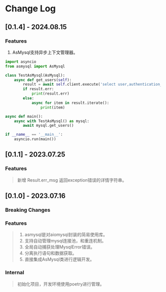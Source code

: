 # Change Log

## [0.1.4] - 2024.08.15

### Features

1. AsMysql支持异步上下文管理器。

```python
import asyncio
from asmysql import AsMysql

class TestAsMysql(AsMysql):
    async def get_users(self):
        result = await self.client.execute('select user,authentication_string,host from mysql.user')
        if result.err:
            print(result.err)
        else:
            async for item in result.iterate():
                print(item)

async def main():
    async with TestAsMysql() as mysql:
        await mysql.get_users()

if __name__ == '__main__':
    asyncio.run(main())
```

## [0.1.1] - 2023.07.25

### Features

> 新增 Result.err_msg 返回exception错误的详情字符串。

## [0.1.0] - 2023.07.16

### Breaking Changes

### Features

> 1. asmysql是对aiomysql封装的简易使用库。
> 2. 支持自动管理mysql连接池，和重连机制。
> 3. 全局自动捕获处理MysqlError错误。
> 4. 分离执行语句和数据获取。
> 5. 直接集成AsMysql类进行逻辑开发。

### Internal

> 初始化项目，开发环境使用poetry进行管理。
